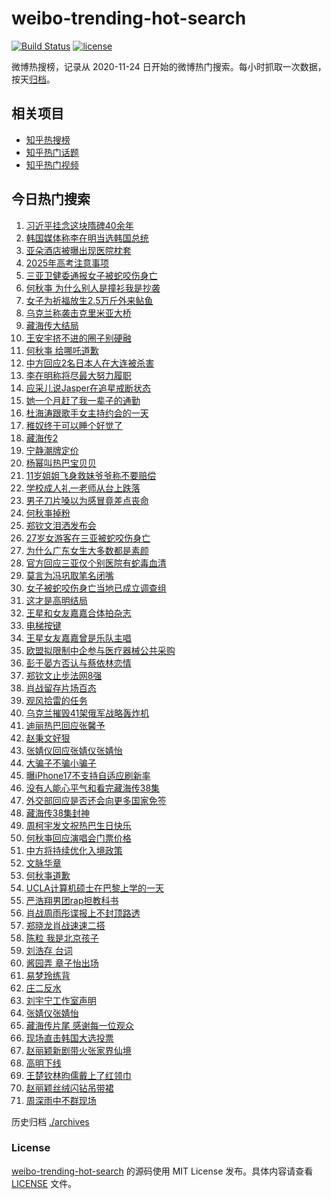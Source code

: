 # weibo-trending-hot-search

[![Build Status](https://github.com/justjavac/weibo-trending-hot-search/workflows/ci/badge.svg?branch=master)](https://github.com/justjavac/weibo-trending-hot-search/actions)
[![license](https://img.shields.io/github/license/justjavac/weibo-trending-hot-search)](https://github.com/justjavac/weibo-trending-hot-search/blob/master/LICENSE)

微博热搜榜，记录从 2020-11-24 日开始的微博热门搜索。每小时抓取一次数据，按天[归档](./archives)。

## 相关项目

- [知乎热搜榜](https://github.com/justjavac/zhihu-trending-top-search)
- [知乎热门话题](https://github.com/justjavac/zhihu-trending-hot-questions)
- [知乎热门视频](https://github.com/justjavac/zhihu-trending-hot-video)

## 今日热门搜索

<!-- BEGIN -->
<!-- 最后更新时间 Wed Jun 04 2025 06:08:04 GMT+0800 (China Standard Time) -->

1. [习近平挂念这块隋碑40余年](https://s.weibo.com//weibo?q=%23%E4%B9%A0%E8%BF%91%E5%B9%B3%E6%8C%82%E5%BF%B5%E8%BF%99%E5%9D%97%E9%9A%8B%E7%A2%9140%E4%BD%99%E5%B9%B4%23&Refer=new_time)
1. [韩国媒体称李在明当选韩国总统](https://s.weibo.com//weibo?q=%23%E9%9F%A9%E5%9B%BD%E5%AA%92%E4%BD%93%E7%A7%B0%E6%9D%8E%E5%9C%A8%E6%98%8E%E5%BD%93%E9%80%89%E9%9F%A9%E5%9B%BD%E6%80%BB%E7%BB%9F%23&t=31&band_rank=2&Refer=top)
1. [亚朵酒店被曝出现医院枕套](https://s.weibo.com//weibo?q=%23%E4%BA%9A%E6%9C%B5%E9%85%92%E5%BA%97%E8%A2%AB%E6%9B%9D%E5%87%BA%E7%8E%B0%E5%8C%BB%E9%99%A2%E6%9E%95%E5%A5%97%23&t=31&band_rank=4&Refer=top)
1. [2025年高考注意事项](https://s.weibo.com//weibo?q=%232025%E5%B9%B4%E9%AB%98%E8%80%83%E6%B3%A8%E6%84%8F%E4%BA%8B%E9%A1%B9%23&t=31&band_rank=3&Refer=top)
1. [三亚卫健委通报女子被蛇咬伤身亡](https://s.weibo.com//weibo?q=%23%E4%B8%89%E4%BA%9A%E5%8D%AB%E5%81%A5%E5%A7%94%E9%80%9A%E6%8A%A5%E5%A5%B3%E5%AD%90%E8%A2%AB%E8%9B%87%E5%92%AC%E4%BC%A4%E8%BA%AB%E4%BA%A1%23&t=31&band_rank=9&Refer=top)
1. [何秋亊 为什么别人是撞衫我是抄袭](https://s.weibo.com//weibo?q=%E4%BD%95%E7%A7%8B%E4%BA%8A%20%E4%B8%BA%E4%BB%80%E4%B9%88%E5%88%AB%E4%BA%BA%E6%98%AF%E6%92%9E%E8%A1%AB%E6%88%91%E6%98%AF%E6%8A%84%E8%A2%AD&t=31&band_rank=6&Refer=top)
1. [女子为祈福放生2.5万斤外来鲇鱼](https://s.weibo.com//weibo?q=%23%E5%A5%B3%E5%AD%90%E4%B8%BA%E7%A5%88%E7%A6%8F%E6%94%BE%E7%94%9F2.5%E4%B8%87%E6%96%A4%E5%A4%96%E6%9D%A5%E9%B2%87%E9%B1%BC%23&t=31&band_rank=10&Refer=top)
1. [乌克兰称袭击克里米亚大桥](https://s.weibo.com//weibo?q=%23%E4%B9%8C%E5%85%8B%E5%85%B0%E7%A7%B0%E8%A2%AD%E5%87%BB%E5%85%8B%E9%87%8C%E7%B1%B3%E4%BA%9A%E5%A4%A7%E6%A1%A5%23&t=31&band_rank=19&Refer=top)
1. [藏海传大结局](https://s.weibo.com//weibo?q=%23%E8%97%8F%E6%B5%B7%E4%BC%A0%E5%A4%A7%E7%BB%93%E5%B1%80%23&t=31&band_rank=8&Refer=top)
1. [王安宇挤不进的圈子别硬融](https://s.weibo.com//weibo?q=%E7%8E%8B%E5%AE%89%E5%AE%87%E6%8C%A4%E4%B8%8D%E8%BF%9B%E7%9A%84%E5%9C%88%E5%AD%90%E5%88%AB%E7%A1%AC%E8%9E%8D&t=31&band_rank=39&Refer=top)
1. [何秋亊 给哪吒道歉](https://s.weibo.com//weibo?q=%E4%BD%95%E7%A7%8B%E4%BA%8A%20%E7%BB%99%E5%93%AA%E5%90%92%E9%81%93%E6%AD%89&t=31&band_rank=10&Refer=top)
1. [中方回应2名日本人在大连被杀害](https://s.weibo.com//weibo?q=%23%E4%B8%AD%E6%96%B9%E5%9B%9E%E5%BA%942%E5%90%8D%E6%97%A5%E6%9C%AC%E4%BA%BA%E5%9C%A8%E5%A4%A7%E8%BF%9E%E8%A2%AB%E6%9D%80%E5%AE%B3%23&t=31&band_rank=30&Refer=top)
1. [李在明称将尽最大努力履职](https://s.weibo.com//weibo?q=%23%E6%9D%8E%E5%9C%A8%E6%98%8E%E7%A7%B0%E5%B0%86%E5%B0%BD%E6%9C%80%E5%A4%A7%E5%8A%AA%E5%8A%9B%E5%B1%A5%E8%81%8C%23&t=31&band_rank=12&Refer=top)
1. [应采儿说Jasper在追星戒断状态](https://s.weibo.com//weibo?q=%E5%BA%94%E9%87%87%E5%84%BF%E8%AF%B4Jasper%E5%9C%A8%E8%BF%BD%E6%98%9F%E6%88%92%E6%96%AD%E7%8A%B6%E6%80%81&t=31&band_rank=48&Refer=top)
1. [她一个月赶了我一辈子的通勤](https://s.weibo.com//weibo?q=%E5%A5%B9%E4%B8%80%E4%B8%AA%E6%9C%88%E8%B5%B6%E4%BA%86%E6%88%91%E4%B8%80%E8%BE%88%E5%AD%90%E7%9A%84%E9%80%9A%E5%8B%A4&t=31&band_rank=11&Refer=top)
1. [杜海涛跟歌手女主持约会的一天](https://s.weibo.com//weibo?q=%23%E6%9D%9C%E6%B5%B7%E6%B6%9B%E8%B7%9F%E6%AD%8C%E6%89%8B%E5%A5%B3%E4%B8%BB%E6%8C%81%E7%BA%A6%E4%BC%9A%E7%9A%84%E4%B8%80%E5%A4%A9%23&t=31&band_rank=14&Refer=top)
1. [稚奴终于可以睡个好觉了](https://s.weibo.com//weibo?q=%23%E7%A8%9A%E5%A5%B4%E7%BB%88%E4%BA%8E%E5%8F%AF%E4%BB%A5%E7%9D%A1%E4%B8%AA%E5%A5%BD%E8%A7%89%E4%BA%86%23&t=31&band_rank=45&Refer=top)
1. [藏海传2](https://s.weibo.com//weibo?q=%E8%97%8F%E6%B5%B7%E4%BC%A02&t=31&band_rank=7&Refer=top)
1. [宁静潮牌定价](https://s.weibo.com//weibo?q=%23%E5%AE%81%E9%9D%99%E6%BD%AE%E7%89%8C%E5%AE%9A%E4%BB%B7%23&t=31&band_rank=27&Refer=top)
1. [杨幂叫热巴宝贝贝](https://s.weibo.com//weibo?q=%23%E6%9D%A8%E5%B9%82%E5%8F%AB%E7%83%AD%E5%B7%B4%E5%AE%9D%E8%B4%9D%E8%B4%9D%23&t=31&band_rank=13&Refer=top)
1. [11岁姐姐飞身救妹爷爷称不要赔偿](https://s.weibo.com//weibo?q=%2311%E5%B2%81%E5%A7%90%E5%A7%90%E9%A3%9E%E8%BA%AB%E6%95%91%E5%A6%B9%E7%88%B7%E7%88%B7%E7%A7%B0%E4%B8%8D%E8%A6%81%E8%B5%94%E5%81%BF%23&t=31&band_rank=42&Refer=top)
1. [学校成人礼一老师从台上跌落](https://s.weibo.com//weibo?q=%23%E5%AD%A6%E6%A0%A1%E6%88%90%E4%BA%BA%E7%A4%BC%E4%B8%80%E8%80%81%E5%B8%88%E4%BB%8E%E5%8F%B0%E4%B8%8A%E8%B7%8C%E8%90%BD%23&t=31&band_rank=30&Refer=top)
1. [男子刀片嗓以为感冒竟差点丧命](https://s.weibo.com//weibo?q=%23%E7%94%B7%E5%AD%90%E5%88%80%E7%89%87%E5%97%93%E4%BB%A5%E4%B8%BA%E6%84%9F%E5%86%92%E7%AB%9F%E5%B7%AE%E7%82%B9%E4%B8%A7%E5%91%BD%23&t=31&band_rank=21&Refer=top)
1. [何秋亊掉粉](https://s.weibo.com//weibo?q=%E4%BD%95%E7%A7%8B%E4%BA%8A%E6%8E%89%E7%B2%89&t=31&band_rank=33&Refer=top)
1. [郑钦文泪洒发布会](https://s.weibo.com//weibo?q=%23%E9%83%91%E9%92%A6%E6%96%87%E6%B3%AA%E6%B4%92%E5%8F%91%E5%B8%83%E4%BC%9A%23&t=31&band_rank=17&Refer=top)
1. [27岁女游客在三亚被蛇咬伤身亡](https://s.weibo.com//weibo?q=%2327%E5%B2%81%E5%A5%B3%E6%B8%B8%E5%AE%A2%E5%9C%A8%E4%B8%89%E4%BA%9A%E8%A2%AB%E8%9B%87%E5%92%AC%E4%BC%A4%E8%BA%AB%E4%BA%A1%23&t=31&band_rank=5&Refer=top)
1. [为什么广东女生大多数都是素颜](https://s.weibo.com//weibo?q=%23%E4%B8%BA%E4%BB%80%E4%B9%88%E5%B9%BF%E4%B8%9C%E5%A5%B3%E7%94%9F%E5%A4%A7%E5%A4%9A%E6%95%B0%E9%83%BD%E6%98%AF%E7%B4%A0%E9%A2%9C%23&t=31&band_rank=34&Refer=top)
1. [官方回应三亚仅个别医院有蛇毒血清](https://s.weibo.com//weibo?q=%23%E5%AE%98%E6%96%B9%E5%9B%9E%E5%BA%94%E4%B8%89%E4%BA%9A%E4%BB%85%E4%B8%AA%E5%88%AB%E5%8C%BB%E9%99%A2%E6%9C%89%E8%9B%87%E6%AF%92%E8%A1%80%E6%B8%85%23&t=31&band_rank=50&Refer=top)
1. [莫言为冯巩取笔名闭嘴](https://s.weibo.com//weibo?q=%E8%8E%AB%E8%A8%80%E4%B8%BA%E5%86%AF%E5%B7%A9%E5%8F%96%E7%AC%94%E5%90%8D%E9%97%AD%E5%98%B4&t=31&band_rank=36&Refer=top)
1. [女子被蛇咬伤身亡当地已成立调查组](https://s.weibo.com//weibo?q=%23%E5%A5%B3%E5%AD%90%E8%A2%AB%E8%9B%87%E5%92%AC%E4%BC%A4%E8%BA%AB%E4%BA%A1%E5%BD%93%E5%9C%B0%E5%B7%B2%E6%88%90%E7%AB%8B%E8%B0%83%E6%9F%A5%E7%BB%84%23&t=31&band_rank=27&Refer=top)
1. [这才是高明结局](https://s.weibo.com//weibo?q=%23%E8%BF%99%E6%89%8D%E6%98%AF%E9%AB%98%E6%98%8E%E7%BB%93%E5%B1%80%23&t=31&band_rank=32&Refer=top)
1. [王星和女友嘉嘉合体拍杂志](https://s.weibo.com//weibo?q=%23%E7%8E%8B%E6%98%9F%E5%92%8C%E5%A5%B3%E5%8F%8B%E5%98%89%E5%98%89%E5%90%88%E4%BD%93%E6%8B%8D%E6%9D%82%E5%BF%97%23&t=31&band_rank=33&Refer=top)
1. [电梯按键](https://s.weibo.com//weibo?q=%E7%94%B5%E6%A2%AF%E6%8C%89%E9%94%AE&t=31&band_rank=48&Refer=top)
1. [王星女友嘉嘉曾是乐队主唱](https://s.weibo.com//weibo?q=%23%E7%8E%8B%E6%98%9F%E5%A5%B3%E5%8F%8B%E5%98%89%E5%98%89%E6%9B%BE%E6%98%AF%E4%B9%90%E9%98%9F%E4%B8%BB%E5%94%B1%23&t=31&band_rank=44&Refer=top)
1. [欧盟拟限制中企参与医疗器械公共采购](https://s.weibo.com//weibo?q=%23%E6%AC%A7%E7%9B%9F%E6%8B%9F%E9%99%90%E5%88%B6%E4%B8%AD%E4%BC%81%E5%8F%82%E4%B8%8E%E5%8C%BB%E7%96%97%E5%99%A8%E6%A2%B0%E5%85%AC%E5%85%B1%E9%87%87%E8%B4%AD%23&t=31&band_rank=20&Refer=top)
1. [彭于晏方否认与蔡依林恋情](https://s.weibo.com//weibo?q=%23%E5%BD%AD%E4%BA%8E%E6%99%8F%E6%96%B9%E5%90%A6%E8%AE%A4%E4%B8%8E%E8%94%A1%E4%BE%9D%E6%9E%97%E6%81%8B%E6%83%85%23&t=31&band_rank=16&Refer=top)
1. [郑钦文止步法网8强](https://s.weibo.com//weibo?q=%23%E9%83%91%E9%92%A6%E6%96%87%E6%AD%A2%E6%AD%A5%E6%B3%95%E7%BD%918%E5%BC%BA%23&t=31&band_rank=45&Refer=top)
1. [肖战留存片场百态](https://s.weibo.com//weibo?q=%23%E8%82%96%E6%88%98%E7%95%99%E5%AD%98%E7%89%87%E5%9C%BA%E7%99%BE%E6%80%81%23&t=31&band_rank=31&Refer=top)
1. [观风拾雷的任务](https://s.weibo.com//weibo?q=%E8%A7%82%E9%A3%8E%E6%8B%BE%E9%9B%B7%E7%9A%84%E4%BB%BB%E5%8A%A1&t=31&band_rank=26&Refer=top)
1. [乌克兰摧毁41架俄军战略轰炸机](https://s.weibo.com//weibo?q=%23%E4%B9%8C%E5%85%8B%E5%85%B0%E6%91%A7%E6%AF%8141%E6%9E%B6%E4%BF%84%E5%86%9B%E6%88%98%E7%95%A5%E8%BD%B0%E7%82%B8%E6%9C%BA%23&t=31&band_rank=34&Refer=top)
1. [迪丽热巴回应张馨予](https://s.weibo.com//weibo?q=%23%E8%BF%AA%E4%B8%BD%E7%83%AD%E5%B7%B4%E5%9B%9E%E5%BA%94%E5%BC%A0%E9%A6%A8%E4%BA%88%23&t=31&band_rank=18&Refer=top)
1. [赵秉文好狠](https://s.weibo.com//weibo?q=%E8%B5%B5%E7%A7%89%E6%96%87%E5%A5%BD%E7%8B%A0&t=31&band_rank=22&Refer=top)
1. [张婧仪回应张婧仪张婧怡](https://s.weibo.com//weibo?q=%23%E5%BC%A0%E5%A9%A7%E4%BB%AA%E5%9B%9E%E5%BA%94%E5%BC%A0%E5%A9%A7%E4%BB%AA%E5%BC%A0%E5%A9%A7%E6%80%A1%23&t=31&band_rank=15&Refer=top)
1. [大骗子不骗小骗子](https://s.weibo.com//weibo?q=%23%E5%A4%A7%E9%AA%97%E5%AD%90%E4%B8%8D%E9%AA%97%E5%B0%8F%E9%AA%97%E5%AD%90%23&t=31&band_rank=35&Refer=top)
1. [曝iPhone17不支持自适应刷新率](https://s.weibo.com//weibo?q=%23%E6%9B%9DiPhone17%E4%B8%8D%E6%94%AF%E6%8C%81%E8%87%AA%E9%80%82%E5%BA%94%E5%88%B7%E6%96%B0%E7%8E%87%23&t=31&band_rank=44&Refer=top)
1. [没有人能心平气和看完藏海传38集](https://s.weibo.com//weibo?q=%E6%B2%A1%E6%9C%89%E4%BA%BA%E8%83%BD%E5%BF%83%E5%B9%B3%E6%B0%94%E5%92%8C%E7%9C%8B%E5%AE%8C%E8%97%8F%E6%B5%B7%E4%BC%A038%E9%9B%86&t=31&band_rank=49&Refer=top)
1. [外交部回应是否还会向更多国家免签](https://s.weibo.com//weibo?q=%23%E5%A4%96%E4%BA%A4%E9%83%A8%E5%9B%9E%E5%BA%94%E6%98%AF%E5%90%A6%E8%BF%98%E4%BC%9A%E5%90%91%E6%9B%B4%E5%A4%9A%E5%9B%BD%E5%AE%B6%E5%85%8D%E7%AD%BE%23&t=31&band_rank=19&Refer=top)
1. [藏海传38集封神](https://s.weibo.com//weibo?q=%23%E8%97%8F%E6%B5%B7%E4%BC%A038%E9%9B%86%E5%B0%81%E7%A5%9E%23&t=31&band_rank=25&Refer=top)
1. [周柯宇发文祝热巴生日快乐](https://s.weibo.com//weibo?q=%23%E5%91%A8%E6%9F%AF%E5%AE%87%E5%8F%91%E6%96%87%E7%A5%9D%E7%83%AD%E5%B7%B4%E7%94%9F%E6%97%A5%E5%BF%AB%E4%B9%90%23&t=31&band_rank=28&Refer=top)
1. [何秋亊回应演唱会门票价格](https://s.weibo.com//weibo?q=%23%E4%BD%95%E7%A7%8B%E4%BA%8A%E5%9B%9E%E5%BA%94%E6%BC%94%E5%94%B1%E4%BC%9A%E9%97%A8%E7%A5%A8%E4%BB%B7%E6%A0%BC%23&t=31&band_rank=24&Refer=top)
1. [中方将持续优化入境政策](https://s.weibo.com//weibo?q=%23%E4%B8%AD%E6%96%B9%E5%B0%86%E6%8C%81%E7%BB%AD%E4%BC%98%E5%8C%96%E5%85%A5%E5%A2%83%E6%94%BF%E7%AD%96%23&t=31&band_rank=34&Refer=top)
1. [文脉华章](https://s.weibo.com//weibo?q=%23%E6%96%87%E8%84%89%E5%8D%8E%E7%AB%A0%23&Refer=new_time)
1. [何秋亊道歉](https://s.weibo.com//weibo?q=%E4%BD%95%E7%A7%8B%E4%BA%8A%E9%81%93%E6%AD%89&t=31&band_rank=1&Refer=top)
1. [UCLA计算机硕士在巴黎上学的一天](https://s.weibo.com//weibo?q=UCLA%E8%AE%A1%E7%AE%97%E6%9C%BA%E7%A1%95%E5%A3%AB%E5%9C%A8%E5%B7%B4%E9%BB%8E%E4%B8%8A%E5%AD%A6%E7%9A%84%E4%B8%80%E5%A4%A9&t=31&band_rank=50&Refer=top)
1. [严浩翔男团rap担教科书](https://s.weibo.com//weibo?q=%E4%B8%A5%E6%B5%A9%E7%BF%94%E7%94%B7%E5%9B%A2rap%E6%8B%85%E6%95%99%E7%A7%91%E4%B9%A6&t=31&band_rank=37&Refer=top)
1. [肖战周雨彤谍报上不封顶路透](https://s.weibo.com//weibo?q=%23%E8%82%96%E6%88%98%E5%91%A8%E9%9B%A8%E5%BD%A4%E8%B0%8D%E6%8A%A5%E4%B8%8A%E4%B8%8D%E5%B0%81%E9%A1%B6%E8%B7%AF%E9%80%8F%23&t=31&band_rank=49&Refer=top)
1. [郑晓龙肖战速速二搭](https://s.weibo.com//weibo?q=%23%E9%83%91%E6%99%93%E9%BE%99%E8%82%96%E6%88%98%E9%80%9F%E9%80%9F%E4%BA%8C%E6%90%AD%23&t=31&band_rank=37&Refer=top)
1. [陈粒 我是北京孩子](https://s.weibo.com//weibo?q=%E9%99%88%E7%B2%92%20%E6%88%91%E6%98%AF%E5%8C%97%E4%BA%AC%E5%AD%A9%E5%AD%90&t=31&band_rank=36&Refer=top)
1. [刘浩存 台词](https://s.weibo.com//weibo?q=%E5%88%98%E6%B5%A9%E5%AD%98%20%E5%8F%B0%E8%AF%8D&t=31&band_rank=40&Refer=top)
1. [酱园弄 章子怡出场](https://s.weibo.com//weibo?q=%E9%85%B1%E5%9B%AD%E5%BC%84%20%E7%AB%A0%E5%AD%90%E6%80%A1%E5%87%BA%E5%9C%BA&t=31&band_rank=36&Refer=top)
1. [易梦玲练背](https://s.weibo.com//weibo?q=%23%E6%98%93%E6%A2%A6%E7%8E%B2%E7%BB%83%E8%83%8C%23&t=31&band_rank=35&Refer=top)
1. [庄二反水](https://s.weibo.com//weibo?q=%E5%BA%84%E4%BA%8C%E5%8F%8D%E6%B0%B4&t=31&band_rank=23&Refer=top)
1. [刘宇宁工作室声明](https://s.weibo.com//weibo?q=%23%E5%88%98%E5%AE%87%E5%AE%81%E5%B7%A5%E4%BD%9C%E5%AE%A4%E5%A3%B0%E6%98%8E%23&t=31&band_rank=40&Refer=top)
1. [张婧仪张婧怡](https://s.weibo.com//weibo?q=%E5%BC%A0%E5%A9%A7%E4%BB%AA%E5%BC%A0%E5%A9%A7%E6%80%A1&t=31&band_rank=39&Refer=top)
1. [藏海传片尾 感谢每一位观众](https://s.weibo.com//weibo?q=%E8%97%8F%E6%B5%B7%E4%BC%A0%E7%89%87%E5%B0%BE%20%E6%84%9F%E8%B0%A2%E6%AF%8F%E4%B8%80%E4%BD%8D%E8%A7%82%E4%BC%97&t=31&band_rank=29&Refer=top)
1. [现场直击韩国大选投票](https://s.weibo.com//weibo?q=%23%E7%8E%B0%E5%9C%BA%E7%9B%B4%E5%87%BB%E9%9F%A9%E5%9B%BD%E5%A4%A7%E9%80%89%E6%8A%95%E7%A5%A8%23&t=31&band_rank=31&Refer=top)
1. [赵丽颖新剧带火张家界仙境](https://s.weibo.com//weibo?q=%23%E8%B5%B5%E4%B8%BD%E9%A2%96%E6%96%B0%E5%89%A7%E5%B8%A6%E7%81%AB%E5%BC%A0%E5%AE%B6%E7%95%8C%E4%BB%99%E5%A2%83%23&t=31&band_rank=38&Refer=top)
1. [高明下线](https://s.weibo.com//weibo?q=%E9%AB%98%E6%98%8E%E4%B8%8B%E7%BA%BF&t=31&band_rank=41&Refer=top)
1. [王楚钦林昀儒戴上了红领巾](https://s.weibo.com//weibo?q=%23%E7%8E%8B%E6%A5%9A%E9%92%A6%E6%9E%97%E6%98%80%E5%84%92%E6%88%B4%E4%B8%8A%E4%BA%86%E7%BA%A2%E9%A2%86%E5%B7%BE%23&t=31&band_rank=43&Refer=top)
1. [赵丽颖丝绒闪钻吊带裙](https://s.weibo.com//weibo?q=%23%E8%B5%B5%E4%B8%BD%E9%A2%96%E4%B8%9D%E7%BB%92%E9%97%AA%E9%92%BB%E5%90%8A%E5%B8%A6%E8%A3%99%23&t=31&band_rank=46&Refer=top)
1. [周深雨中不群现场](https://s.weibo.com//weibo?q=%E5%91%A8%E6%B7%B1%E9%9B%A8%E4%B8%AD%E4%B8%8D%E7%BE%A4%E7%8E%B0%E5%9C%BA&t=31&band_rank=47&Refer=top)

<!-- END -->

历史归档 [./archives](./archives)

### License

[weibo-trending-hot-search](https://github.com/justjavac/weibo-trending-hot-search) 的源码使用 MIT License
发布。具体内容请查看 [LICENSE](./LICENSE) 文件。
